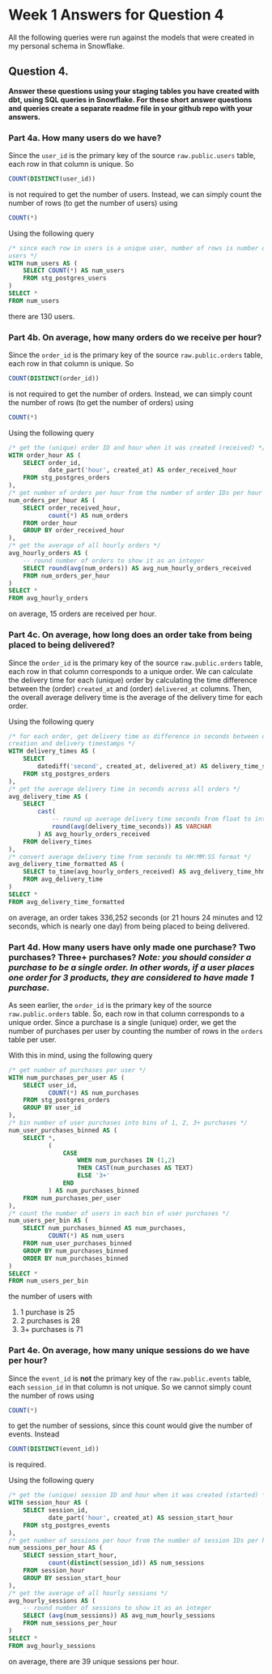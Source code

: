 # Week 1 Answers for Question 4

All the following queries were run against the models that were created in my personal schema in Snowflake.

## Question 4.

**Answer these questions using your staging tables you have created with dbt, using SQL queries in Snowflake.  For these short answer questions and queries create a separate readme file in your github repo with your answers.**

### Part 4a. **How many users do we have?**

Since the `user_id` is the primary key of the source `raw.public.users` table, each row in that column is unique. So
```sql
COUNT(DISTINCT(user_id))
```
is not required to get the number of users. Instead, we can simply count the number of rows (to get the number of users) using
```sql
COUNT(*)
```

Using the following query

```sql
/* since each row in users is a unique user, number of rows is number of
users */
WITH num_users AS (
    SELECT COUNT(*) AS num_users
    FROM stg_postgres_users
)
SELECT *
FROM num_users
```

there are 130 users.

### Part 4b. **On average, how many orders do we receive per hour?**

Since the `order_id` is the primary key of the source `raw.public.orders` table, each row in that column is unique. So
```sql
COUNT(DISTINCT(order_id))
```
is not required to get the number of orders. Instead, we can simply count the number of rows (to get the number of orders) using
```sql
COUNT(*)
```

Using the following query

```sql
/* get the (unique) order ID and hour when it was created (received) */
WITH order_hour AS (
    SELECT order_id,
           date_part('hour', created_at) AS order_received_hour
    FROM stg_postgres_orders
),
/* get number of orders per hour from the number of order IDs per hour */
num_orders_per_hour AS (
    SELECT order_received_hour,
           count(*) AS num_orders
    FROM order_hour
    GROUP BY order_received_hour
),
/* get the average of all hourly orders */
avg_hourly_orders AS (
    -- round number of orders to show it as an integer
    SELECT round(avg(num_orders)) AS avg_num_hourly_orders_received
    FROM num_orders_per_hour
)
SELECT *
FROM avg_hourly_orders
```

on average, 15 orders are received per hour.

### Part 4c. **On average, how long does an order take from being placed to being delivered?**

Since the `order_id` is the primary key of the source `raw.public.orders` table, each row in that column corresponds to a unique order. We can calculate the delivery time for each (unique) order by calculating the time difference between the (order) `created_at` and (order) `delivered_at` columns. Then, the overall average delivery time is the average of the delivery time for each order.

Using the following query

```sql
/* for each order, get delivery time as difference in seconds between order
creation and delivery timestamps */
WITH delivery_times AS (
    SELECT
        datediff('second', created_at, delivered_at) AS delivery_time_seconds
    FROM stg_postgres_orders
),
/* get the average delivery time in seconds across all orders */
avg_delivery_time AS (
    SELECT
        cast(
            -- round up average delivery time seconds from float to integer
            round(avg(delivery_time_seconds)) AS VARCHAR
        ) AS avg_hourly_orders_received
    FROM delivery_times
),
/* convert average delivery time from seconds to HH:MM:SS format */
avg_delivery_time_formatted AS (
    SELECT to_time(avg_hourly_orders_received) AS avg_delivery_time_hhmmss
    FROM avg_delivery_time
)
SELECT *
FROM avg_delivery_time_formatted
```

on average, an order takes 336,252 seconds (or 21 hours 24 minutes and 12 seconds, which is nearly one day) from being placed to being delivered.

### Part 4d. **How many users have only made one purchase? Two purchases? Three+ purchases? *Note: you should consider a purchase to be a single order. In other words, if a user places one order for 3 products, they are considered to have made 1 purchase.***

As seen earlier, the `order_id` is the primary key of the source `raw.public.orders` table. So, each row in that column corresponds to a unique order. Since a purchase is a single (unique) order, we get the number of purchases per user by counting the number of rows in the `orders` table per user.

With this in mind, using the following query

```sql
/* get number of purchases per user */
WITH num_purchases_per_user AS (
    SELECT user_id,
           COUNT(*) AS num_purchases
    FROM stg_postgres_orders
    GROUP BY user_id
),
/* bin number of user purchases into bins of 1, 2, 3+ purchases */
num_user_purchases_binned AS (
    SELECT *,
           (
               CASE
                   WHEN num_purchases IN (1,2)
                   THEN CAST(num_purchases AS TEXT)
                   ELSE '3+'
               END
           ) AS num_purchases_binned
    FROM num_purchases_per_user
),
/* count the number of users in each bin of user purchases */
num_users_per_bin AS (
    SELECT num_purchases_binned AS num_purchases,
           COUNT(*) AS num_users
    FROM num_user_purchases_binned
    GROUP BY num_purchases_binned
    ORDER BY num_purchases_binned
)
SELECT *
FROM num_users_per_bin
```

the number of users with
1. 1 purchase is 25
2. 2 purchases is 28
3. 3+ purchases is 71

### Part 4e. **On average, how many unique sessions do we have per hour?**

Since the `event_id` is **not** the primary key of the `raw.public.events` table, each `session_id` in that column is not unique. So we cannot simply count the number of rows using
   ```sql
   COUNT(*)
   ```
   to get the number of sessions, since this count would give the number of events. Instead
   ```sql
   COUNT(DISTINCT(event_id))
   ```
   is required.

Using the following query

```sql
/* get the (unique) session ID and hour when it was created (started) */
WITH session_hour AS (
    SELECT session_id,
           date_part('hour', created_at) AS session_start_hour
    FROM stg_postgres_events
),
/* get number of sessions per hour from the number of session IDs per hour */
num_sessions_per_hour AS (
    SELECT session_start_hour,
           count(distinct(session_id)) AS num_sessions
    FROM session_hour
    GROUP BY session_start_hour
),
/* get the average of all hourly sessions */
avg_hourly_sessions AS (
    -- round number of sessions to show it as an integer
    SELECT (avg(num_sessions)) AS avg_num_hourly_sessions
    FROM num_sessions_per_hour
)
SELECT *
FROM avg_hourly_sessions
```

on average, there are 39 unique sessions per hour.
